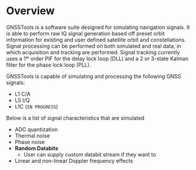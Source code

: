 # Overview

GNSSTools is a software suite designed for simulating navigation signals. It is able to perform raw IQ signal generation based off preset orbit information for existing and user defined satellite orbit and constellations. Signal processing can be performed on both simulated and real data, in which acquisition and tracking are performed. Signal tracking currently uses a 1ˢᵗ
order PIF for the delay lock loop (DLL) and a 2 or 3-state Kalman filter for the phase lock loop (PLL).

GNSSTools is capable of simulating and processing the following GNSS signals:

- L1 C/A
- L5 I/Q
- L1C (`IN PROGRESS`)

Below is a list of signal characteristics that are simulated

- ADC quantization
- Thermal noise
- Phase noise
- **Random Databits**
    + User can supply custom databit stream if they want to
- Linear and non-linear Doppler frequency effects
